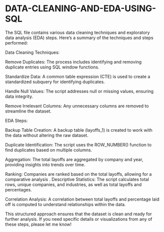 # DATA-CLEANING-AND-EDA-USING-SQL
The SQL file contains various data cleaning techniques and exploratory data analysis (EDA) steps. 
Here’s a summary of the techniques and steps performed:

Data Cleaning Techniques:

Remove Duplicates: The process includes identifying and removing duplicate entries using SQL window functions.

Standardize Data: A common table expression (CTE) is used to create a standardized subquery for identifying duplicates.

Handle Null Values: The script addresses null or missing values, ensuring data integrity.

Remove Irrelevant Columns: Any unnecessary columns are removed to streamline the dataset.

EDA Steps:

Backup Table Creation: A backup table (layoffs_1) is created to work with the data without altering the raw dataset.

Duplicate Identification: The script uses the ROW_NUMBER() function to find duplicates based on multiple columns.

Aggregation: The total layoffs are aggregated by company and year, providing insights into trends over time.

Ranking: Companies are ranked based on the total layoffs, allowing for a comparative analysis
.
Descriptive Statistics: The script calculates total rows, unique companies, and industries, as well as total layoffs and percentages.

Correlation Analysis: A correlation between total layoffs and percentage laid off is computed to understand relationships within the data.

This structured approach ensures that the dataset is clean and ready for further analysis. If you need specific details or visualizations from any of these steps, please let me know!
